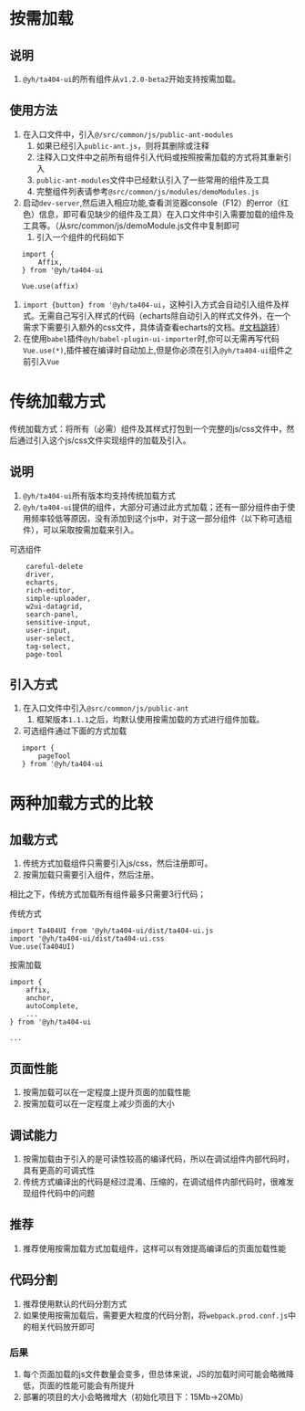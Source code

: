 # 按需加载

## 说明
1. `@yh/ta404-ui`的所有组件从`v1.2.0-beta2`开始支持按需加载。

## 使用方法
1. 在入口文件中，引入`@/src/common/js/public-ant-modules`
    1. 如果已经引入`public-ant.js`，则将其删除或注释
    1. 注释入口文件中之前所有组件引入代码或按照按需加载的方式将其重新引入
    1. `public-ant-modules`文件中已经默认引入了一些常用的组件及工具
    1. 完整组件列表请参考`@src/common/js/modules/demoModules.js`
1. 启动`dev-server`,然后进入相应功能,查看浏览器console（F12）的error（红色）信息，即可看见缺少的组件及工具）在入口文件中引入需要加载的组件及工具等。（从src/common/js/demoModule.js文件中复制即可
    1. 引入一个组件的代码如下
    
```
   import {
       Affix,
   } from '@yh/ta404-ui
   
   Vue.use(affix)
```

1. `import {button} from '@yh/ta404-ui`，这种引入方式会自动引入组件及样式。无需自己写引入样式的代码（echarts除自动引入的样式文件外，在一个需求下需要引入额外的css文件，具体请查看echarts的文档。[#文档跳转](http://114.116.130.110/docs/#/docs/components/echarts-cn/)）
2. 在使用`babel`插件`@yh/babel-plugin-ui-importer`时,你可以无需再写代码`Vue.use(*)`,插件被在编译时自动加上,但是你必须在引入`@yh/ta404-ui`组件之前引入`Vue`

# 传统加载方式

传统加载方式：将所有（必需）组件及其样式打包到一个完整的js/css文件中，然后通过引入这个js/css文件实现组件的加载及引入。

## 说明
1. `@yh/ta404-ui`所有版本均支持传统加载方式
1. `@yh/ta404-ui`提供的组件，大部分可通过此方式加载；还有一部分组件由于使用频率较低等原因，没有添加到这个js中，对于这一部分组件（以下称可选组件），可以采取按需加载来引入。

可选组件
```
    careful-delete
    driver,
    echarts,
    rich-editor,
    simple-uploader,
    w2ui-datagrid,
    search-panel,
    sensitive-input,
    user-input,
    user-select,
    tag-select,
    page-tool
```

## 引入方式
1. 在入口文件中引入`@src/common/js/public-ant`
    1. 框架版本`1.1.1`之后，均默认使用按需加载的方式进行组件加载。
1. 可选组件通过下面的方式加载
```
   import {
       pageTool
   } from '@yh/ta404-ui
```

# 两种加载方式的比较

## 加载方式
1. 传统方式加载组件只需要引入js/css，然后注册即可。
1. 按需加载只需要引入组件，然后注册。

相比之下，传统方式加载所有组件最多只需要3行代码；

传统方式
```
import Ta404UI from '@yh/ta404-ui/dist/ta404-ui.js
import '@yh/ta404-ui/dist/ta404-ui.css
Vue.use(Ta404UI)
```

按需加载
```
import {
    affix,
    anchor,
    autoComplete,
    ...
} from '@yh/ta404-ui

...
```

## 页面性能
1. 按需加载可以在一定程度上提升页面的加载性能
1. 按需加载可以在一定程度上减少页面的大小

## 调试能力
1. 按需加载由于引入的是可读性较高的编译代码，所以在调试组件内部代码时，具有更高的可调式性
1. 传统方式编译出的代码是经过混淆、压缩的，在调试组件内部代码时，很难发现组件代码中的问题

## 推荐
1. 推荐使用按需加载方式加载组件，这样可以有效提高编译后的页面加载性能

## 代码分割

1. 推荐使用默认的代码分割方式
1. 如果使用按需加载后，需要更大粒度的代码分割，将`webpack.prod.conf.js`中的相关代码放开即可

### 后果
   1. 每个页面加载的js文件数量会变多，但总体来说，JS的加载时间可能会略微降低，页面的性能可能会有所提升
   2. 部署的项目的大小会略微增大（初始化项目下：15Mb->20Mb）
